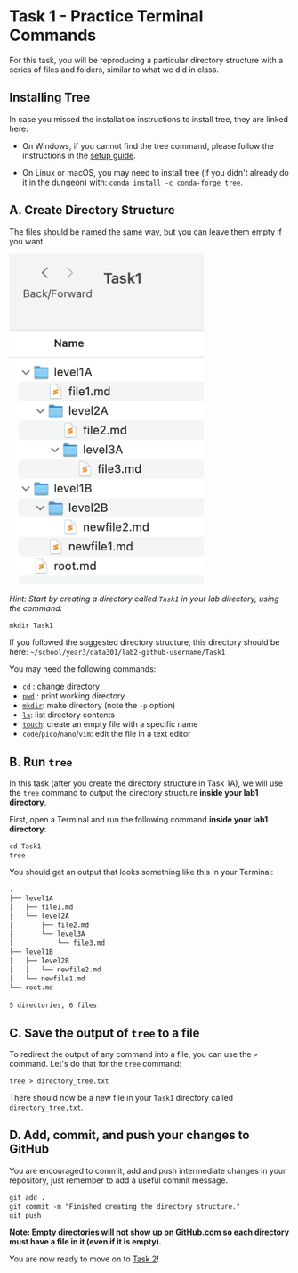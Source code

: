 # Task 1 - Practice Terminal Commands

For this task, you will be reproducing a particular directory structure with a series of files and folders, similar to what we did in class.

## Installing Tree

In case you missed the installation instructions to install tree, they are linked here:

- On Windows, if you cannot find the tree command, please follow the instructions in the [setup guide](https://firas.moosvi.com/courses/2021_WT1/data301/notes/setup/install_ds_stack_windows.html#tree).

- On Linux or macOS, you may need to install tree (if you didn't already do it in the dungeon) with: `conda install -c conda-forge tree`.

## A. Create Directory Structure

The files should be named the same way, but you can leave them empty if you want.

<img src="images/dir.png" width="350px">

*Hint: Start by creating a directory called `Task1` in your lab directory, using the command:*

```
mkdir Task1
```

If you followed the suggested directory structure, this directory should be here: `~/school/year3/data301/lab2-github-username/Task1`

You may need the following commands:

- [`cd`](https://man7.org/linux/man-pages/man1/cd.1p.html) : change directory
- [`pwd`](https://man7.org/linux/man-pages/man1/pwd.1.html) : print working directory
- [`mkdir`](https://man7.org/linux/man-pages/man1/mkdir.1.html): make directory (note the `-p` option)
- [`ls`](https://man7.org/linux/man-pages/man1/ls.1.html): list directory contents
- [`touch`](https://man7.org/linux/man-pages/man1/touch.1.html): create an empty file with a specific name
- `code`/`pico`/`nano`/`vim`: edit the file in a text editor

## B. Run `tree`

In this task (after you create the directory structure in Task 1A), we will use the `tree` command to output the directory structure **inside your lab1 directory**.

First, open a Terminal and run the following command **inside your lab1 directory**:

```
cd Task1
tree
```

You should get an output that looks something like this in your Terminal:

```
.
├── level1A
│   ├── file1.md
│   └── level2A
│       ├── file2.md
│       └── level3A
│           └── file3.md
├── level1B
│   ├── level2B
│   │   └── newfile2.md
│   └── newfile1.md
└── root.md

5 directories, 6 files
```
## C. Save the output of `tree` to a file

To redirect the output of any command into a file, you can use the `>` command.
Let's do that for the `tree` command:

```
tree > directory_tree.txt
```

There should now be a new file in your `Task1` directory called `directory_tree.txt`.

## D. Add, commit, and push your changes to GitHub

You are encouraged to commit, add and push intermediate changes in your repository, just remember to add a useful commit message.

```
git add .
git commit -m "Finished creating the directory structure."
git push
```

**Note: Empty directories will not show up on GitHub.com so each directory must have a file in it (even if it is empty).**

You are now ready to move on to [Task 2](./Task2)!